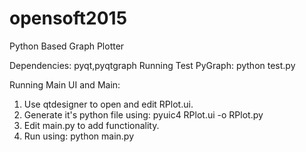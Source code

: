 # opensoft2015
Python Based Graph Plotter

Dependencies: pyqt,pyqtgraph
Running Test PyGraph: python test.py

Running Main UI and Main:
1. Use qtdesigner to open and edit RPlot.ui.
2. Generate it's python file using: pyuic4 RPlot.ui -o RPlot.py
3. Edit main.py to add functionality.
4. Run using: python main.py
